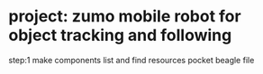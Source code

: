 # project: zumo mobile robot for object tracking and following
step:1 make components list and find resources
pocket beagle file
